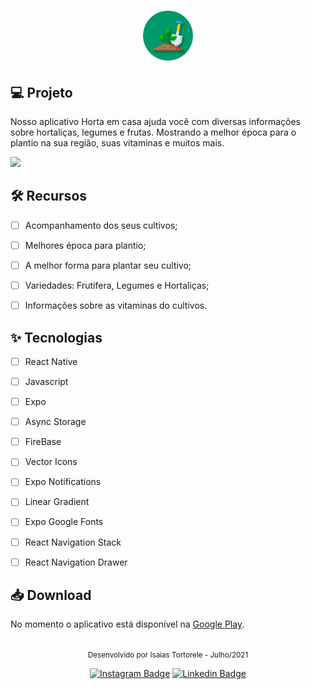 <h1 align="center">
  <img alt="Horta em casa" height="80" title="Horta em casa" src="assets/icon.png" />
</h1>


## 💻 Projeto
Nosso aplicativo Horta em casa ajuda você com diversas informações sobre hortaliças, legumes e frutas. Mostrando a melhor época para o plantio na sua região, suas vitaminas e muitos mais.

<img src="assets/app.gif" height="600" />


## :hammer_and_wrench: Recursos

-   [ ] Acompanhamento dos seus cultivos;
-   [ ] Melhores época para plantio;
-   [ ] A melhor forma para plantar seu cultivo;
-   [ ] Variedades: Frutífera, Legumes e Hortaliças;
-   [ ] Informações sobre as vitaminas do cultivos.


## ✨ Tecnologias

-   [ ] React Native
-   [ ] Javascript
-   [ ] Expo
-   [ ] Async Storage
-   [ ] FireBase
-   [ ] Vector Icons
-   [ ] Expo Notifications
-   [ ] Linear Gradient
-   [ ] Expo Google Fonts
-   [ ] React Navigation Stack
-   [ ] React Navigation Drawer



## 📥 Download


No momento o aplicativo está disponível na [Google Play](https://play.google.com/store/apps/details?id=com.isaiasTortorele.Hortaemcasa).


<br />

<div align="center">
  <small>Desenvolvido por Isaias Tortorele - Julho/2021</small>

  [![Instagram Badge](https://img.shields.io/badge/-Isaias%20Tortorele-808080?style=flat-square&labelColor=808080&logo=instagram&logoColor=white&link=https://www.instagram.com/itortorele/)](https://www.instagram.com/itortorele/) 
  [![Linkedin Badge](https://img.shields.io/badge/-Isaias%20Tortorele-808080?style=flat-square&logo=Linkedin&logoColor=white&link=https://www.linkedin.com/in/isaias-tortorele-958366161/)](https://www.linkedin.com/in/isaias-tortorele-958366161/) 
</div>

